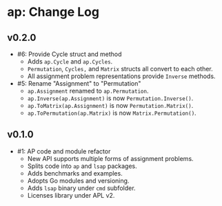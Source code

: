 # ap: Change Log

## v0.2.0

* #6: Provide Cycle struct and method
  * Adds `ap.Cycle` and `ap.Cycles`.
  * `Permutation`, `Cycles,` and `Matrix` structs all convert to each other.
  * All assignment problem representations provide `Inverse` methods.
* #5: Rename "Assignment" to "Permutation"
  * `ap.Assignment` renamed to `ap.Permutation`.
  * `ap.Inverse(ap.Assignment)` is now `Permutation.Inverse()`.
  * `ap.ToMatrix(ap.Assignment)` is now `Permutation.Matrix()`.
  * `ap.ToPermutation(ap.Matrix)` is now `Matrix.Permutation()`.

## v0.1.0

* #1: AP code and module refactor
  * New API supports multiple forms of assignment problems.
  * Splits code into `ap` and `lsap` packages.
  * Adds benchmarks and examples.
  * Adopts Go modules and versioning.
  * Adds `lsap` binary under `cmd` subfolder.
  * Licenses library under APL v2.

